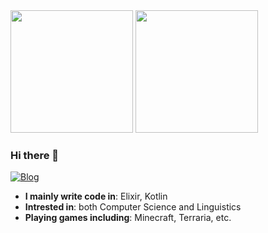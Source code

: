 <div>
  <img height="196em" src="https://github-readme-stats.vercel.app/api?username=TunkShif&show_icons=true">
  <img height="196em" src="https://github-readme-stats.vercel.app/api/top-langs/?username=TunkShif&layout=compact&hide=html,css,c">
</div>

### Hi there 👋

[![Blog](https://img.shields.io/badge/Blog-blue?style=for-the-badge)](https://tunkshif.one)

- **I mainly write code in**: Elixir, Kotlin
- **Intrested in**: both Computer Science and Linguistics
- **Playing games including**: Minecraft, Terraria, etc.
